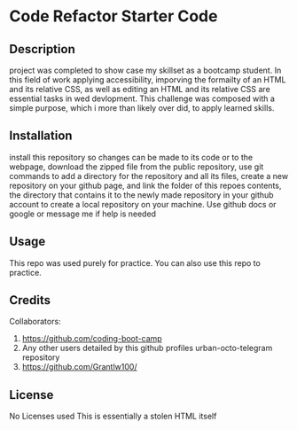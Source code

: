 # Code Refactor Starter Code
## Description
project was completed to show case my skillset as a bootcamp student. In this field of work applying accessibility, imporving the formailty of an HTML and its relative CSS, as well as editing an HTML and its relative CSS are essential tasks in wed devlopment. This challenge was composed with a simple purpose, which i more than likely over did, to apply learned skills.
## Installation
 install this repository so changes can be made to its code or to the webpage, download the zipped file from the public repository, use git commands to add a directory for the repository and all its files, create a new repository on your github page, and link the folder of this repoes contents, the directory that contains it to the newly made repository in your github account to create a local repository on your machine. Use github docs or google or message me if help is needed
## Usage
This repo was used purely for practice. You can also use this repo to practice.
## Credits
Collaborators:
1.  https://github.com/coding-boot-camp
2. Any other users detailed by this github profiles urban-octo-telegram repository
3. https://github.com/Grantlw100/
## License
No Licenses used
This is essentially a stolen HTML itself